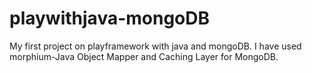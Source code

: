 # playwithjava-mongoDB
My first project on  playframework with java and mongoDB. I have used morphium-Java Object Mapper and Caching Layer for MongoDB.
